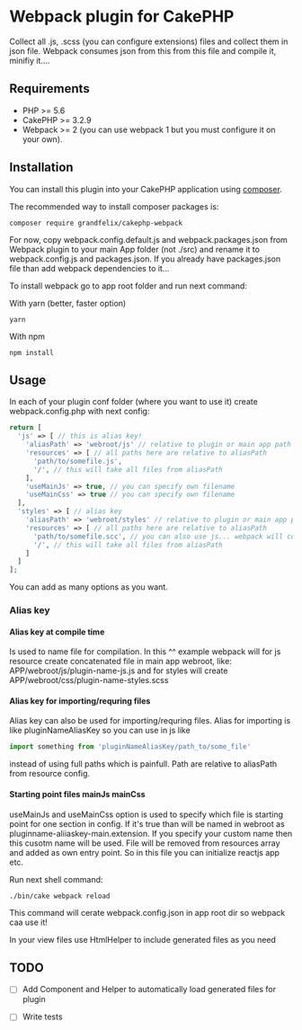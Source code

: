 # Webpack plugin for CakePHP

Collect all .js, .scss (you can configure extensions) files and collect them in json file. Webpack consumes json from this from this file and compile it, minifiy it....

## Requirements

* PHP >= 5.6
* CakePHP >= 3.2.9
* Webpack >= 2 (you can use webpack 1 but you must configure it on your own).

## Installation

You can install this plugin into your CakePHP application using [composer](http://getcomposer.org).

The recommended way to install composer packages is:

```
composer require grandfelix/cakephp-webpack
```

For now, copy webpack.config.default.js and webpack.packages.json from Webpack plugin to your main App folder (not ./src) and rename it to webpack.config.js and packages.json. If you already have packages.json file than add webpack dependencies to it...

To install webpack go to app root folder and run next command:

With yarn (better, faster option)
```
yarn
```

With npm
```
npm install
```

## Usage

In each of your plugin conf folder (where you want to use it) create webpack.config.php with next config:

```php
return [
  'js' => [ // this is alias key!
    'aliasPath' => 'webroot/js' // relative to plugin or main app path
    'resources' => [ // all paths here are relative to aliasPath
      'path/to/somefile.js',
      '/', // this will take all files from aliasPath
    ],
    'useMainJs' => true, // you can specify own filename
    'useMainCss' => true // you can specify own filename
  ],
  'styles' => [ // alias key
    'aliasPath' => 'webroot/styles' // relative to plugin or main app path
    'resources' => [ // all paths here are relative to aliasPath
      'path/to/somefile.scc', // you can also use js... webpack will compile js files and scss files and move them where they should be after compilation
      '/', // this will take all files from aliasPath
    ]
  ]
];
```

You can add as many options as you want.

### Alias key
#### Alias key at compile time
Is used to name file for compilation. In this ^^ example webpack will for js resource create concatenated file in main app webroot, like: APP/webroot/js/plugin-name-js.js and for styles will create APP/webroot/css/plugin-name-styles.scss

#### Alias key for importing/requring files
Alias key can also be used for importing/requring files. Alias for importing is like pluginNameAliasKey so you can use in js like 

```js
import something from 'pluginNameAliasKey/path_to/some_file'
``` 

instead of using full paths which is painfull. Path are relative to aliasPath from resource config.

#### Starting point files mainJs mainCss
useMainJs and useMainCss option is used to specify which file is starting point for one section in config. If it's true than will be named in webroot as pluginname-aliiaskey-main.extension. If you specify your custom name then this cusotm name will be used. File will be removed from resources array and added as own entry point. So in this file you can initialize reactjs app etc. 

Run next shell command:

```
./bin/cake webpack reload
```

This command will cerate webpack.config.json in app root dir so webpack caa use it!

In your view files use HtmlHelper to include generated files as you need


## TODO

- [ ] Add Component and Helper to automatically load generated files for plugin
- [ ] Write tests

